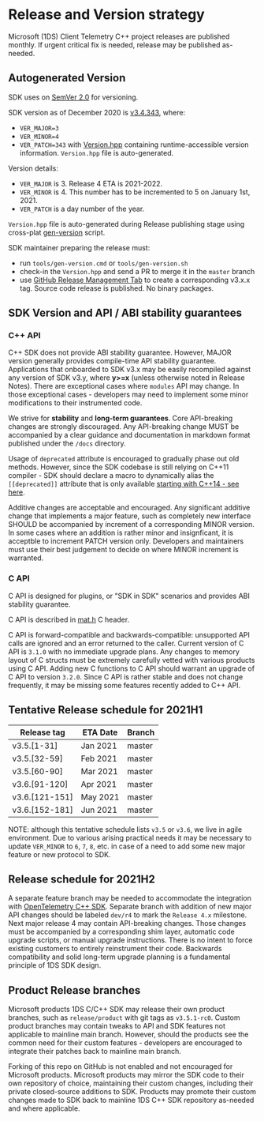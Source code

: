 # Release and Version strategy

Microsoft (1DS) Client Telemetry C++ project releases are published monthly.
If urgent critical fix is needed, release may be published as-needed.

## Autogenerated Version

SDK uses on [SemVer 2.0](https://semver.org/) for versioning.

SDK version as of December 2020 is [v3.4.343](https://github.com/microsoft/cpp_client_telemetry/releases/tag/v3.4.343),
where:
- `VER_MAJOR=3`
- `VER_MINOR=4`
- `VER_PATCH=343`
with [Version.hpp](https://github.com/microsoft/cpp_client_telemetry/blob/master/lib/include/public/Version.hpp)
containing runtime-accessible version information. `Version.hpp` file is auto-generated.

Version details:
- `VER_MAJOR` is 3. Release 4 ETA is 2021-2022.
- `VER_MINOR` is 4. This number has to be incremented to 5 on January 1st, 2021.
- `VER_PATCH` is a day number of the year.

`Version.hpp` file is auto-generated during Release publishing stage using cross-plat
[gen-version](https://github.com/microsoft/cpp_client_telemetry/blob/master/tools/version.js) script.

SDK maintainer preparing the release must:
- run `tools/gen-version.cmd` or `tools/gen-version.sh`
- check-in the `Version.hpp` and send a PR to merge it in the `master` branch
- use [GitHub Release Management Tab](https://github.com/microsoft/cpp_client_telemetry/releases/new)
to create a corresponding v3.x.x tag. Source code release is published. No binary packages.

## SDK Version and API / ABI stability guarantees

### C++ API

C++ SDK does not provide ABI stability guarantee. However, MAJOR version generally
provides compile-time API stability guarantee. Applications that onboarded to
SDK v3.x may be easily recompiled against any version of SDK v3.y, where **y>=x**
(unless otherwise noted in Release Notes). There are exceptional cases where `modules`
API may change. In those exceptional cases - developers may need to implement some
minor modifications to their instrumented code.

We strive for **stability** and **long-term guarantees**. Core API-breaking changes
are strongly discouraged. Any API-breaking change MUST be accompanied by a clear guidance
and documentation in markdown format published under the `/docs` directory.

Usage of `deprecated` attribute is encouraged to gradually phase out old methods.
However, since the SDK codebase is still relying on C++11 compiler - SDK should declare
a macro to dynamically alias the `[[deprecated]]` attribute that is only available
[starting with C++14 - see here](https://en.cppreference.com/w/cpp/language/attributes/deprecated).

Additive changes are acceptable and encouraged. Any significant additive change that
implements a major feature, such as completely new interface SHOULD be accompanied
by increment of a corresponding MINOR version. In some cases where an addition is rather
minor and insignficant, it is acceptble to increment PATCH version only. Developers and
maintainers must use their best judgement to decide on where MINOR increment is warranted.

### C API

C API is designed for plugins, or "SDK in SDK" scenarios and provides ABI stability guarantee.

C API is described in [mat.h](https://github.com/microsoft/cpp_client_telemetry/blob/master/lib/include/public/mat.h) C header.

C API is forward-compatible and backwards-compatible: unsupported API calls are ignored and
an error returned to the caller. Current version of C API is `3.1.0` with no immediate
upgrade plans. Any changes to memory layout of C structs must be extremely carefully vetted
with various products using C API. Adding new C functions to C API should warrant an upgrade
of C API to version `3.2.0`. Since C API is rather stable and does not change frequently,
it may be missing some features recently added to C++ API.

## Tentative Release schedule for 2021H1

Release tag      | ETA Date | Branch
-----------------|----------|--------
v3.5.[1-31]      | Jan 2021 | master
v3.5.[32-59]     | Feb 2021 | master
v3.5.[60-90]     | Mar 2021 | master
v3.6.[91-120]    | Apr 2021 | master
v3.6.[121-151]   | May 2021 | master
v3.6.[152-181]   | Jun 2021 | master

NOTE: although this tentative schedule lists `v3.5` or `v3.6`, we live in agile environment.
Due to various arising practical needs it may be necessary to update `VER_MINOR` to `6`, `7`,
`8`, etc. in case of a need to add some new major feature or new protocol to SDK.

## Release schedule for 2021H2

A separate feature branch may be needed to accommodate the integration with
[OpenTelemetry C++ SDK](https://github.com/open-telemetry/opentelemetry-cpp).
Separate branch with addition of new major API changes should be labeled
`dev/r4` to mark the `Release 4.x` milestone. Next major release 4 may contain
API-breaking changes. Those changes must be accompanied by a corresponding
shim layer, automatic code upgrade scripts, or manual upgrade instructions.
There is no intent to force existing customers to entirely reinstrument their
code. Backwards compatibility and solid long-term upgrade planning is
a fundamental principle of 1DS SDK design.

## Product Release branches

Microsoft products 1DS C/C++ SDK may release their own product branches, such as `release/product`
with git tags as `v3.5.1-rc0`. Custom product branches may contain tweaks to API and SDK features
not applicable to mainline main branch. However, should the products see the common need for their
custom features - developers are encouraged to integrate their patches back to mainline main branch.

Forking of this repo on GitHub is not enabled and not encouraged for Microsoft products. Microsoft
products may mirror the SDK code to their own repository of choice, maintaining their custom changes,
including their private closed-source additions to SDK. Products may promote their custom changes
made to SDK back to mainline 1DS C++ SDK repository as-needed and where applicable.
